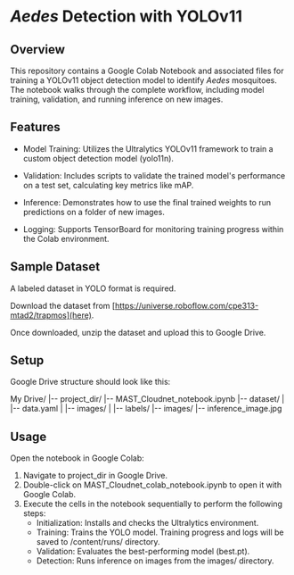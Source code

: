 # *Aedes* Detection with YOLOv11

## Overview
This repository contains a Google Colab Notebook and associated files for training a YOLOv11 object detection model to identify *Aedes* mosquitoes. The notebook walks through the complete workflow, including model training, validation, and running inference on new images.

## Features
 - Model Training: Utilizes the Ultralytics YOLOv11 framework to train a custom object detection model (yolo11n).

 - Validation: Includes scripts to validate the trained model's performance on a test set, calculating key metrics like mAP.

 - Inference: Demonstrates how to use the final trained weights to run predictions on a folder of new images.

 - Logging: Supports TensorBoard for monitoring training progress within the Colab environment.

## Sample Dataset

A labeled dataset in YOLO format is required.

Download the dataset from [https://universe.roboflow.com/cpe313-mtad2/trapmos](here).

Once downloaded, unzip the dataset and upload this to Google Drive.

## Setup

Google Drive structure should look like this:

My Drive/
|-- project_dir/
    |-- MAST_Cloudnet_notebook.ipynb
    |-- dataset/
    |   |-- data.yaml
    |   |-- images/
    |   |-- labels/
    |-- images/
        |-- inference_image.jpg
## Usage
Open the notebook in Google Colab:
1. Navigate to project_dir in Google Drive.
2. Double-click on MAST_Cloudnet_colab_notebook.ipynb to open it with Google Colab.
3. Execute the cells in the notebook sequentially to perform the following steps:
    - Initialization: Installs and checks the Ultralytics environment.
    - Training: Trains the YOLO model. Training progress and logs will be saved to /content/runs/ directory.
    - Validation: Evaluates the best-performing model (best.pt).
    - Detection: Runs inference on images from the images/ directory.


